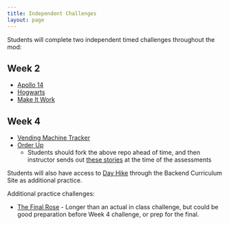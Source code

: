 ```yaml
---
title: Independent Challenges
layout: page
---
```


Students will complete two independent timed challenges throughout the mod:

## Week 2
- [Apollo 14](https://github.com/turingschool-projects/apollo_14)
- [Hogwarts](https://github.com/turingschool-examples/bloody_hogwarts)
- [Make It Work](https://github.com/turingschool-examples/make_it_work)

## Week 4
- [Vending Machine Tracker](https://github.com/turingschool-projects/vending-machine-tracker)
- [Order Up]()
  - Students should fork the above repo ahead of time, and then instructor sends out [these stories](https://docs.google.com/document/d/16f57X4YVGPNPrUds6Qn8yRNyhk1pdp7UYu2Pqt3rXyI/edit?usp=sharing) at the time of the assessments

Students will also have access to [Day Hike](https://github.com/turingschool-projects/day_hike) through the Backend Curriculum Site as additional practice.

Additional practice challenges: 
  * [The Final Rose](https://github.com/turingschool-examples/the_final_rose) - Longer than an actual in class challenge, but could be good preparation before Week 4 challenge, or prep for the final. 
  
  
